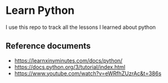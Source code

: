 # Learn Python

I use this repo to track all the lessons I learned about python

## Reference documents

* https://learnxinyminutes.com/docs/python/
* https://docs.python.org/3/tutorial/index.html
* https://www.youtube.com/watch?v=eWRfhZUzrAc&t=386s
